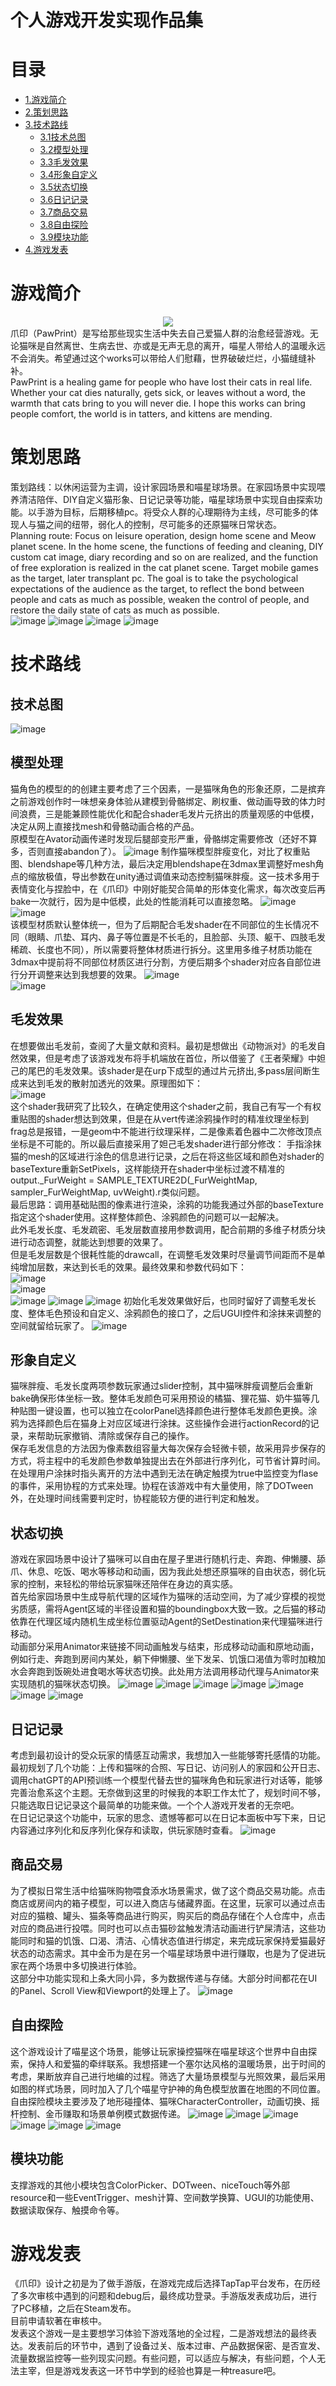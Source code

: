 # 个人游戏开发实现作品集
# 目录
- [1.游戏简介](#游戏简介)
- [2.策划思路](#策划思路)
- [3.技术路线](#技术路线)
  - [3.1技术总图](#技术总图)
  - [3.2模型处理](#模型处理)
  - [3.3毛发效果](#毛发效果)
  - [3.4形象自定义](#形象自定义)
  - [3.5状态切换](#状态切换)
  - [3.6日记记录](#日记记录)
  - [3.7商品交易](#商品交易)
  - [3.8自由探险](#自由探险)
  - [3.9模块功能](#模块功能)
- [4.游戏发表](#游戏发表)
# 游戏简介
<div align=center>
<img src=img/figure_steam.png>
</div>  
爪印（PawPrint）是写给那些现实生活中失去自己爱猫人群的治愈经营游戏。无论猫咪是自然离世、生病去世、亦或是无声无息的离开，喵星人带给人的温暖永远不会消失。希望通过这个works可以带给人们慰藉，世界破破烂烂，小猫缝缝补补。</br>
PawPrint is a healing game for people who have lost their cats in real life. Whether your cat dies naturally, gets sick, or leaves without a word, the warmth that cats bring to you will never die. I hope this works can bring people comfort, the world is in tatters, and kittens are mending.

# 策划思路
策划路线：以休闲运营为主调，设计家园场景和喵星球场景。在家园场景中实现喂养清洁陪伴、DIY自定义猫形象、日记记录等功能，喵星球场景中实现自由探索功能。以手游为目标，后期移植pc。将受众人群的心理期待为主线，尽可能多的体现人与猫之间的纽带，弱化人的控制，尽可能多的还原猫咪日常状态。  
Planning route: Focus on leisure operation, design home scene and Meow planet scene. In the home scene, the functions of feeding and cleaning, DIY custom cat image, diary recording and so on are realized, and the function of free exploration is realized in the cat planet scene. Target mobile games as the target, later transplant pc. The goal is to take the psychological expectations of the audience as the target, to reflect the bond between people and cats as much as possible, weaken the control of people, and restore the daily state of cats as much as possible.  
![image](img/homescene.jpg)
![image](img/planetscene.jpg)
![image](img/graffi.jpg)
![image](img/shop1.png)

# 技术路线
## 技术总图
![image](img/process3.png)
## 模型处理
猫角色的模型的的创建主要考虑了三个因素，一是猫咪角色的形象还原，二是摈弃之前游戏创作时一味想亲身体验从建模到骨骼绑定、刷权重、做动画导致的体力时间浪费，三是能兼顾性能优化和配合shader毛发片元挤出的质量观感的中低模，决定从网上直接找mesh和骨骼动画合格的产品。  
原模型在Avator动画传递时发现后腿部变形严重，骨骼绑定需要修改（还好不算多，否则直接abandon了）。
![image](img/bone.png)
制作猫咪模型胖瘦变化，对比了权重贴图、blendshape等几种方法，最后决定用blendshape在3dmax里调整好mesh角点的缩放极值，导出参数在unity通过调值来动态控制猫咪胖瘦。这一技术多用于表情变化与捏脸中，在《爪印》中刚好能契合简单的形体变化需求，每次改变后再bake一次就行，因为是中低模，此处的性能消耗可以直接忽略。
![image](img/blendshape1.png)
![image](img/blendshape2.png)  
该模型材质默认整体统一，但为了后期配合毛发shader在不同部位的生长情况不同（眼睛、爪垫、耳内、鼻子等位置是不长毛的，且脸部、头顶、躯干、四肢毛发稀疏、长度也不同），所以需要将整体材质进行拆分。这里用多维子材质功能在3dmax中提前将不同部位材质区进行分割，方便后期多个shader对应各自部位进行分开调整来达到我想要的效果。
![image](img/submaterials.png)  
![image](img/submodel.png)  
## 毛发效果
在想要做出毛发前，查阅了大量文献和资料。最初是想做出《动物派对》的毛发自然效果，但是考虑了该游戏发布将手机端放在首位，所以借鉴了《王者荣耀》中妲己的尾巴的毛发效果。该shader是在urp下成型的通过片元挤出,多pass层间断生成来达到毛发的散射加透光的效果。原理图如下：  
![image](img/fur1.png)  
这个shader我研究了比较久，在确定使用这个shader之前，我自己有写一个有权重贴图的shader想达到效果，但是在从vert传递涂鸦操作时的精准纹理坐标到frag总是报错，一是geom中不能进行纹理采样，二是像素着色器中二次修改顶点坐标是不可能的。所以最后直接采用了妲己毛发shader进行部分修改：
手指涂抹猫的mesh的区域进行涂色的信息进行记录，之后在将这些区域和颜色对shader的baseTexture重新SetPixels，这样能绕开在shader中坐标过渡不精准的output._FurWeight = SAMPLE_TEXTURE2D(_FurWeightMap, sampler_FurWeightMap, uvWeight).r类似问题。  
最后思路：调用基础贴图的像素进行渲染，涂鸦的功能我通过外部的baseTexture指定这个shader使用。这样整体颜色、涂鸦颜色的问题可以一起解决。  
此外毛发长度、毛发疏密、毛发层数直接用参数调用，配合前期的多维子材质分块进行动态调整，就能达到想要的效果了。  
但是毛发层数是个很耗性能的drawcall，在调整毛发效果时尽量调节间距而不是单纯增加层数，来达到长毛的效果。最终效果和参数代码如下：  
![image](img/effect.png)  
![image](img/effect1.png)  
![image](img/furshader2.png) 
![image](img/shaderPar.png) 
![image](img/furshader3.png) 
初始化毛发效果做好后，也同时留好了调整毛发长度、整体毛色预设和自定义、涂鸦颜色的接口了，之后UGUI控件和涂抹来调整的空间就留给玩家了。
![image](img/graffi1.png) 

## 形象自定义
猫咪胖瘦、毛发长度两项参数玩家通过slider控制，其中猫咪胖瘦调整后会重新bake确保形体坐标一致。整体毛发颜色可采用预设的橘猫、狸花猫、奶牛猫等几种贴图一键设置，也可以独立在colorPanel选择颜色进行整体毛发颜色更换。涂鸦为选择颜色后在猫身上对应区域进行涂抹。这些操作会进行actionRecord的记录，来帮助玩家撤销、清除或保存自己的操作。  
保存毛发信息的方法因为像素数组容量大每次保存会轻微卡顿，故采用异步保存的方式，将主程中的毛发颜色参数单独提出去在外部进行序列化，可节省计算时间。  
在处理用户涂抹时指头离开的方法中遇到无法在确定触摸为true中监控变为flase的事件，采用协程的方式来处理。协程在该游戏中有大量使用，除了DOTween外，在处理时间线需要判定时，协程能较方便的进行判定和触发。  
## 状态切换
游戏在家园场景中设计了猫咪可以自由在屋子里进行随机行走、奔跑、伸懒腰、舔爪、休息、吃饭、喝水等移动和动画，因为我此处想还原猫咪的自由状态，弱化玩家的控制，来轻松的带给玩家猫咪还陪伴在身边的真实感。  
首先给家园场景中生成导航代理的区域作为猫咪的活动空间，为了减少穿模的视觉劣质感，需将Agent区域的半径设置和猫的boundingbox大致一致。之后猫的移动依靠在代理区域内随机生成坐标位置驱动Agent的SetDestination来代理猫咪进行移动。  
动画部分采用Animator来链接不同动画触发与结束，形成移动动画和原地动画，例如行走、奔跑到房间内某处，躺下伸懒腰、坐下发呆、饥饿口渴值为零时加粮加水会奔跑到饭碗处进食喝水等状态切换。此处用方法调用移动代理与Animator来实现随机的猫咪状态切换。
![image](img/ani.png) 
![image](img/a2.png) 
![image](img/a3.png) 
![image](img/a4.png) 
![image](img/a5.png) 
![image](img/randomaction.png) 
![image](img/randomaction1.png) 
## 日记记录
考虑到最初设计的受众玩家的情感互动需求，我想加入一些能够寄托感情的功能。最初规划了几个功能：上传和猫咪的合照、写日记、访问别人的家园和公开日志、调用chatGPT的API预训练一个模型代替去世的猫咪角色和玩家进行对话等，能够完善治愈系这个主题。无奈做到这里的时候我的本职工作太忙了，规划时间不够，只能选取日记记录这个最简单的功能来做。一个个人游戏开发者的无奈吧。  
在日记记录这个功能中，玩家的思念、遗憾等都可以在日记本面板中写下来，日记内容通过序列化和反序列化保存和读取，供玩家随时查看。
![image](img/diary.png) 
## 商品交易
为了模拟日常生活中给猫咪购物喂食添水场景需求，做了这个商品交易功能。点击商店或房间内的箱子模型，可以进入商店与储藏界面。在这里，玩家可以通过点击对应的猫粮、罐头、猫条等商品进行购买，购买后的商品存储在个人仓库中，点击对应的商品进行投喂。同时也可以点击猫砂盆触发清洁动画进行铲屎清洁，这些功能同时和猫的饥饿、口渴、清洁、心情状态值进行绑定，来完成玩家保持爱猫最好状态的动态需求。其中金币为是在另一个喵星球场景中进行赚取，也是为了促进玩家在两个场景中多切换进行体验。  
这部分中功能实现和上条大同小异，多为数据传递与存储。大部分时间都花在UI的Panel、Scroll View和Viewport的处理上了。
![image](img/shop1.png) 
## 自由探险
这个游戏设计了喵星这个场景，能够让玩家操控猫咪在喵星球这个世界中自由探索，保持人和爱猫的牵绊联系。我想搭建一个塞尔达风格的温暖场景，出于时间的考虑，果断放弃自己进行地编的过程。筛选了大量场景模型与光照效果，最后采用如图的样式场景，同时加入了几个喵星守护神的角色模型放置在地图的不同位置。  
自由探险模块主要涉及了地形碰撞体、猫咪CharacterController，动画切换、摇杆控制、金币赚取和场景单例模式数据传递。
![image](img/p3.png) 
![image](img/p1.jpg) 
![image](img/p2.jpg) 
![image](img/p4.png) 
![image](img/p5.png) 
![image](img/p6.png) 
## 模块功能
支撑游戏的其他小模块包含ColorPicker、DOTween、niceTouch等外部resource和一些EventTrigger、mesh计算、空间数学换算、UGUI的功能使用、数据读取保存、触摸命令等。
# 游戏发表
《爪印》设计之初是为了做手游版，在游戏完成后选择TapTap平台发布，在历经了多次审核中遇到的问题和debug后，最终成功登录。手游版发表成功后，进行了PC移植，之后在Steam发布。  
目前申请软著在审核中。  
发表这个游戏一是主要想学习体验下游戏落地的全过程，二是游戏想法的最终表达。发表前后的环节中，遇到了设备过关、版本过审、产品数据保密、是否宣发、流量数据监控等一些列现实问题。有些问题，可以适应与解决，有些问题，个人无法主宰，但是游戏发表这一环节中学到的经验也算是一种treasure吧。

